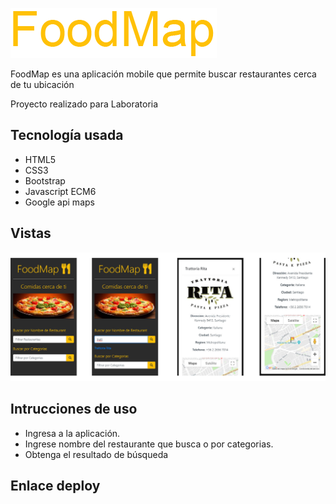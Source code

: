 ![image](src/img/titulo.png)

FoodMap es una aplicación mobile que permite buscar restaurantes cerca de tu ubicación

Proyecto realizado para Laboratoria

## Tecnología usada

* HTML5
* CSS3
* Bootstrap
* Javascript ECM6
* Google api maps

## Vistas

![image](src/img/vistas.jpg)

## Intrucciones de uso

*  Ingresa a la aplicación.
*  Ingrese nombre del restaurante que busca o por categorias.
*  Obtenga el resultado de búsqueda

## Enlace deploy

